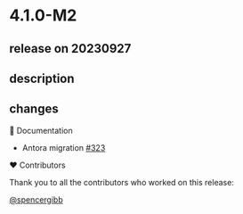 # 4.1.0-M2

## release on 20230927

## description

## changes

📔 Documentation

* Antora migration <a href="https://github.com/spring-cloud/spring-cloud-zookeeper/pull/323" data-hovercard-type="pull_request" data-hovercard-url="/spring-cloud/spring-cloud-zookeeper/pull/323/hovercard">#323</a>

❤️ Contributors

Thank you to all the contributors who worked on this release:

<a class="user-mention notranslate" data-hovercard-type="user" data-hovercard-url="/users/spencergibb/hovercard" data-octo-click="hovercard-link-click" data-octo-dimensions="link_type:self" href="https://github.com/spencergibb">@spencergibb</a>

